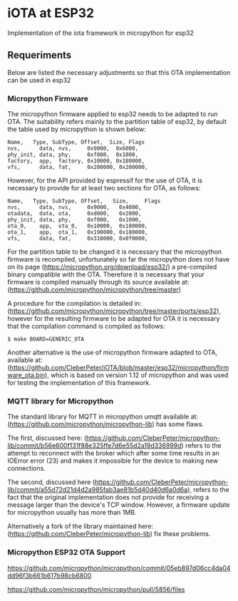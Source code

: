 # iOTA at ESP32

Implementation of the iota framework in micropython for esp32

## Requeriments

Below are listed the necessary adjustments so that this OTA implementation can be used in esp32

### Micropython Firmware

The micropython firmware applied to esp32 needs to be adapted to run OTA. The suitability refers mainly to the partition table of esp32, by default the table used by micropython is shown below:

```csv
Name,   Type, SubType, Offset,  Size, Flags
nvs,      data, nvs,     0x9000,  0x6000,
phy_init, data, phy,     0xf000,  0x1000,
factory,  app,  factory, 0x10000, 0x180000,
vfs,      data, fat,     0x200000, 0x200000,
```

However, for the API provided by espressif for the use of OTA, it is necessary to provide for at least two sections for OTA, as follows:

```csv
Name,   Type, SubType, Offset,   Size,     Flags
nvs,      data, nvs,     0x9000,   0x4000,
otadata,  data, ota,     0xd000,   0x2000,
phy_init, data, phy,     0xf000,   0x1000,
ota_0,    app,  ota_0,   0x10000,  0x180000,
ota_1,    app,  ota_1,   0x190000, 0x180000,
vfs,      data, fat,     0x310000, 0x0f0000,
```

For the partition table to be changed it is necessary that the micropython firmware is recompiled, unfortunately so far the micropython does not have on its page (https://micropython.org/download/esp32/) a pre-compiled binary compatible with the OTA. Therefore it is necessary that your firmware is compiled manually through its source available at: (https://github.com/micropython/micropython/tree/master) 

A procedure for the compilation is detailed in: (https://github.com/micropython/micropython/tree/master/ports/esp32), however for the resulting firmware to be adapted for OTA it is necessary that the compilation command is compiled as follows:

```console
$ make BOARD=GENERIC_OTA
```

Another alternative is the use of micropython firmware adapted to OTA, available at: (https://github.com/CleberPeter/iOTA/blob/master/esp32/micropython/firmware_ota.bin), which is based on version 1.12 of micropython and was used for testing the implementation of this framework.

### MQTT library for Micropython

The standard library for MQTT in micropython umqtt available at: (https://github.com/micropython/micropython-lib) has some flaws.

The first, discussed here: (https://github.com/CleberPeter/micropython-lib/commit/b56e600f131f88e325ffe7d6e55d2a19d336999d) refers to the attempt to reconnect with the broker which after some time results in an IOError error (23) and makes it impossible for the device to making new connections.

The second, discussed here (https://github.com/CleberPeter/micropython-lib/commit/a55d72d21d4d2a985fab3ae81b5d40d40d6a0d6a), refers to the fact that the original implementation does not provide for receiving a message larger than the device's TCP window. However, a firmware update for micropython usually has more than 1MB.

Alternatively a fork of the library maintained here: (https://github.com/CleberPeter/micropython-lib) fix these problems.

### Micropython ESP32 OTA Support

https://github.com/micropython/micropython/commit/05eb897d06cc4da04dd96f3b661b617b98cb6800

https://github.com/micropython/micropython/pull/5856/files
